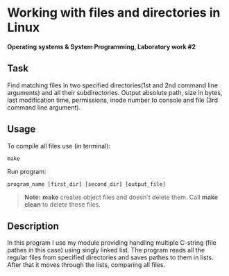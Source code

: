 # Working with files and directories in Linux

**Operating systems & System Programming, Laboratory work #2**

## Task
Find matching files in two specified directories(1st and 2nd command line arguments) and all their subdirectories.
Output absolute path, size in bytes, last modification time, permissions, inode number to console and file (3rd command line argument). 

## Usage 
To compile all files use (in terminal):
  ```
  make
  ```
Run program:
  ```
  program_name [first_dir] [second_dir] [output_file]
  ```
  
> **Note:** **make** creates object files and doesn't delete them. Call **make clean** to delete these files.

## Description 
In this program I use my module providing handling multiple C-string (file pathes in this case) using singly linked list. The program reads all the regular files from specified directories and saves pathes to them in lists. After that it moves through the lists, comparing all files.
